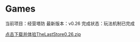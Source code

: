 # Games
当前项目：经营塔防
最新版本：v0.26
完成状态：玩法机制已完成



[点击下载并体验TheLastStore0.26.zip](https://github.com/lydreamer/Games/blob/master/TheLastStore0.26.zip)
